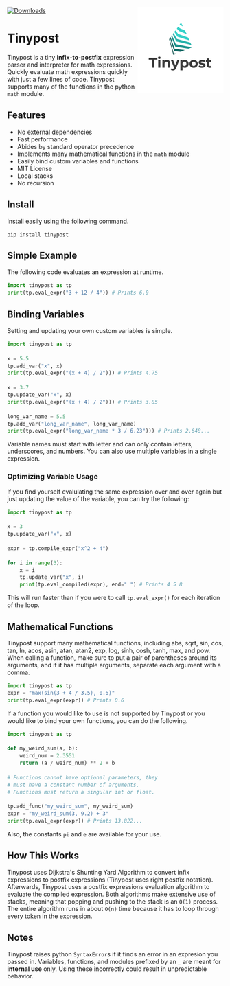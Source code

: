 [![Downloads](https://static.pepy.tech/personalized-badge/tinypost?period=total&units=international_system&left_color=black&right_color=orange&left_text=Downloads)](https://pepy.tech/project/tinypost)
<img alt="Tinypost logo" src="static/logo.png" align="right"/>

# Tinypost

Tinypost is a tiny **infix-to-postfix** expression parser and interpreter for
math expressions. Quickly evaluate math expressions quickly with just a few lines of
code. Tinypost supports many of the functions in the
python `math` module.

## Features

- No external dependencies
- Fast performance
- Abides by standard operator precedence
- Implements many mathematical functions in the `math` module
- Easily bind custom variables and functions
- MIT License
- Local stacks
- No recursion

## Install

Install easily using the following command.

```
pip install tinypost
```

## Simple Example

The following code evaluates an expression at runtime.

```python
import tinypost as tp
print(tp.eval_expr("3 + 12 / 4")) # Prints 6.0
```

## Binding Variables

Setting and updating your own custom variables is simple.

```python
import tinypost as tp

x = 5.5
tp.add_var("x", x)
print(tp.eval_expr("(x + 4) / 2"))) # Prints 4.75

x = 3.7
tp.update_var("x", x)
print(tp.eval_expr("(x + 4) / 2"))) # Prints 3.85

long_var_name = 5.5
tp.add_var("long_var_name", long_var_name)
print(tp.eval_expr("long_var_name * 3 / 6.23"))) # Prints 2.648...
```

Variable names must start with letter and can only contain letters, underscores,
and numbers. You can also use multiple variables in a single expression.

### Optimizing Variable Usage

If you find yourself evalulating the same expression over and over again
but just updating the value of the variable, you can try the following:

```python
import tinypost as tp

x = 3
tp.update_var("x", x)

expr = tp.compile_expr("x^2 + 4")

for i in range(3):
    x = i
    tp.update_var("x", i)
    print(tp.eval_compiled(expr), end=" ") # Prints 4 5 8
```

This will run faster than if you were to call `tp.eval_expr()` for each
iteration of the loop.

## Mathematical Functions

Tinypost support many mathematical functions, including abs, sqrt, sin, cos,
tan, ln, acos, asin, atan, atan2, exp, log, sinh, cosh, tanh, max, and pow.
When calling a function, make sure to put a pair of parentheses around its
arguments, and if it has multiple arguments, separate each argument with a comma.

```python
import tinypost as tp
expr = "max(sin(3 + 4 / 3.5), 0.6)"
print(tp.eval_expr(expr)) # Prints 0.6
```

If a function you would like to use is not supported by Tinypost or you would
like to bind your own functions, you can do the following.

```python
import tinypost as tp

def my_weird_sum(a, b):
    weird_num = 2.3551
    return (a / weird_num) ** 2 + b

# Functions cannot have optional parameters, they
# must have a constant number of arguments.
# Functions must return a singular int or float.

tp.add_func("my_weird_sum", my_weird_sum)
expr = "my_weird_sum(3, 9.2) + 3"
print(tp.eval_expr(expr)) # Prints 13.822...
```

Also, the constants `pi` and `e` are available for your use.

## How This Works

Tinypost uses Dijkstra's Shunting Yard Algorithm to convert infix expressions
to postfix expressions (Tinypost uses right postfix notation). Afterwards, Tinypost
uses a postfix expressions evaluation algorithm to evaluate the compiled expression.
Both algorithms make extensive use of stacks, meaning that popping and pushing to the
stack is an `O(1)` process. The entire algorithm runs in about `O(n)` time
because it has to loop through every token in the expression.

## Notes

Tinypost raises python `SyntaxError`s if it finds an error in an expresion
you passed in. Variables, functions, and modules prefixed by an `_` are
meant for **internal use** only. Using these incorrectly could result in
unpredictable behavior.
